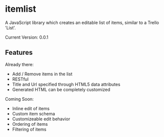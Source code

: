 itemlist
========

A JavaScript library which creates an editable list of items, similar to a Trello 'List'.

Current Version: 0.0.1

## Features

Already there:
  - Add / Remove items in the list
  - RESTful
  - Title and Url specified through HTML5 data attributes
  - Generated HTML can be completely customized

Coming Soon:
  - Inline edit of items
  - Custom item schema
  - Customizeable edit behavior
  - Ordering of items
  - Filtering of items
